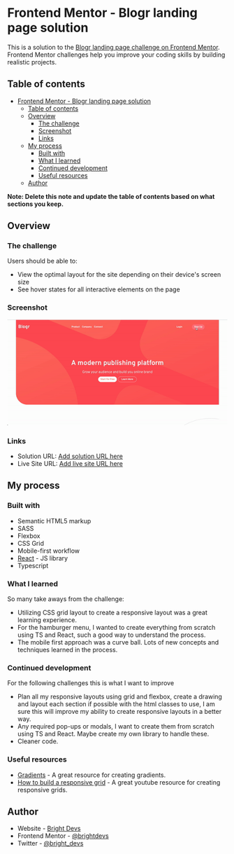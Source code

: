 # Frontend Mentor - Blogr landing page solution

This is a solution to the [Blogr landing page challenge on Frontend Mentor](https://www.frontendmentor.io/challenges/blogr-landing-page-EX2RLAApP). Frontend Mentor challenges help you improve your coding skills by building realistic projects.

## Table of contents

- [Frontend Mentor - Blogr landing page solution](#frontend-mentor---blogr-landing-page-solution)
  - [Table of contents](#table-of-contents)
  - [Overview](#overview)
    - [The challenge](#the-challenge)
    - [Screenshot](#screenshot)
    - [Links](#links)
  - [My process](#my-process)
    - [Built with](#built-with)
    - [What I learned](#what-i-learned)
    - [Continued development](#continued-development)
    - [Useful resources](#useful-resources)
  - [Author](#author)

**Note: Delete this note and update the table of contents based on what sections you keep.**

## Overview

### The challenge

Users should be able to:

- View the optimal layout for the site depending on their device's screen size
- See hover states for all interactive elements on the page

### Screenshot

![](./src/images/blogrvid.gif)


### Links

- Solution URL: [Add solution URL here](https://your-solution-url.com)
- Live Site URL: [Add live site URL here](https://your-live-site-url.com)

## My process

### Built with

- Semantic HTML5 markup
- SASS
- Flexbox
- CSS Grid
- Mobile-first workflow
- [React](https://reactjs.org/) - JS library
- Typescript


### What I learned

So many take aways from the challenge:
* Utilizing CSS grid layout to create a responsive layout was a great learning experience.
* For the hamburger menu, I wanted to create everything from scratch using TS and React, such a good way to understand the process.
* The mobile first approach was a curve ball. Lots of new concepts and techniques learned in the process.



### Continued development

For the following challenges this is what I want to improve

* Plan all my responsive layouts using grid and flexbox, create a drawing and layout each section if possible with the html classes to use, I am sure this will improve my ability to create responsive layouts in a better way.
* Any required pop-ups or modals, I want to create them from scratch using TS and React. Maybe create my own library to handle these.
* Cleaner code.


### Useful resources

- [Gradients](https://cssgradient.io/gradient-backgrounds/) - A great resource for creating gradients.
- [How to build a responsive grid](https://www.youtube.com/watch?v=PNK6VGFquao) - A great youtube resource for creating responsive grids.


## Author

- Website - [Bright Devs](https://brightdevs.com/)
- Frontend Mentor - [@brightdevs](https://www.frontendmentor.io/profile/brightdevs)
- Twitter - [@bright_devs](https://www.twitter.com/bright_devs)

